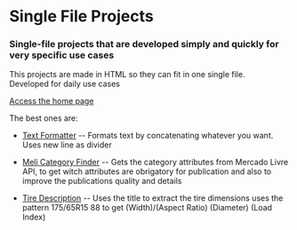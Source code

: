 # Single File Projects

### Single-file projects that are developed simply and quickly for very specific use cases
This projects are made in HTML so they can fit in one single file. <br>
Developed for daily use cases

[Access the home page](https://victor-reghini.github.io/single_file_projects/index)

The best ones are: <br>
- [Text Formatter](https://victor-reghini.github.io/single_file_projects/projects/text_formatter_v2_dark_mode)
-- Formats text by concatenating whatever you want. Uses new line as divider

- [Meli Category Finder](https://victor-reghini.github.io/single_file_projects/projects/buscador_original_de_categorias_meli)
-- Gets the category attributes from Mercado Livre API, to get witch attributes are obrigatory for publication and also to improve the publications quality and details

- [Tire Description](https://victor-reghini.github.io/single_file_projects/projects/formatador_de_pneus)
-- Uses the title to extract the tire dimensions uses the pattern 175/65R15 88 to get (Width)/(Aspect Ratio) (Diameter) (Load Index)
